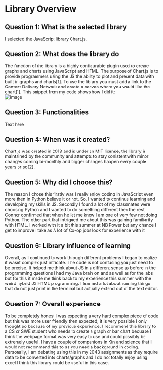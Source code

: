 # Library Overview
## Question 1: What is the selected library 
I selected the JavaScript library Chart.js.
## Question 2: What does the library do
The function of the library is a highly configurable plugin used to create graphs and charts using JavaScript and HTML. The purpose of Chart.js is to provide programmers using the JS the ability to plot and present data with built in graphs and charts[1]. To use the library you must add a link to the Content Delivery Network and create a canvas where you would like the chart[1]. This snippet from my code shows how I did it:\
![image](https://github.com/CS2613-FA23/explorationactivity1-Staebe/assets/144264731/4369f623-f0e8-4467-be15-67ebef959c77)


## Question 3: Functionalities
Text here

## Question 4: When was it created?
Chart.js was created in 2013 and is under an MIT license, the library is maintained by the community and attempts to stay conistent with minor changes coming bi-monthly and bigger changes happen every couple years or so[2].
## Question 5: Why did I choose this?
The reason I chose this firstly was I really enjoy coding in JavaScript even more then in Python believe it or not. So, I wanted to continue learning and developing my skills in JS. Secondly I found a lot of my classmates were choosing Python and I wanted to do something different then the rest, Connor confirmed that when he let me know I am one of very few not doing Python. The other part that intrigued me about this was gaining familiarity with HTML. I worked with it a bit this summer at NB Power but any chance I get to improve I take as A lot of Co-op jobs look for experience with it.
## Question 6: Library influence of learning
Overall, as I continued to work through different problems I began to realize it wasnt complex just intricate. The code is not confusing you just need to be precise. It helped me think about JS in a different sense as before in the programming questions I had my Java brain on and as well as for the labs but for this it made me think back to my experience this summer with the weird hybrid JS HTML programming. I learned a lot about running things that do not just print in the terminal but actually extend out of the text editor.
## Question 7: Overall experience
To be completely honest I was expecting a very hard complex piece of code but this was more user friendly then expected; it is very possible I only thought so because of my previous experience. I recommend this library to a CS or SWE student who needs to create a graph or bar chart becuase I think the webpage format was very easy to use and could possibly be extremely useful. I have a couple of companions in Kin and science that I would not recommend this to as you need a background in coding. Personally, I am debating using this in my 2043 assignments as they require data to be converted into charts/graphs and I do not totally enjoy using excel I think this library could be useful in this case.

